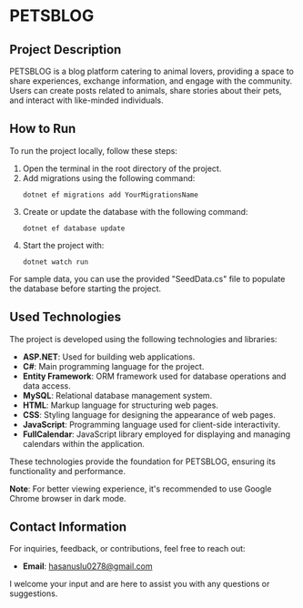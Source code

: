 # PETSBLOG

## Project Description
PETSBLOG is a blog platform catering to animal lovers, providing a space to share experiences, exchange information, and engage with the community. Users can create posts related to animals, share stories about their pets, and interact with like-minded individuals.

## How to Run
To run the project locally, follow these steps:

1. Open the terminal in the root directory of the project.
2. Add migrations using the following command:
    ```
    dotnet ef migrations add YourMigrationsName
    ```
3. Create or update the database with the following command:
    ```
    dotnet ef database update
    ```
4. Start the project with:
    ```
    dotnet watch run
    ```

For sample data, you can use the provided "SeedData.cs" file to populate the database before starting the project.

## Used Technologies

The project is developed using the following technologies and libraries:

- **ASP.NET**: Used for building web applications.
- **C#**: Main programming language for the project.
- **Entity Framework**: ORM framework used for database operations and data access.
- **MySQL**: Relational database management system.
- **HTML**: Markup language for structuring web pages.
- **CSS**: Styling language for designing the appearance of web pages.
- **JavaScript**: Programming language used for client-side interactivity.
- **FullCalendar**: JavaScript library employed for displaying and managing calendars within the application.

These technologies provide the foundation for PETSBLOG, ensuring its functionality and performance.

**Note**: For better viewing experience, it's recommended to use Google Chrome browser in dark mode.


## Contact Information
For inquiries, feedback, or contributions, feel free to reach out:

- **Email**: [hasanuslu0278@gmail.com](mailto:hasanuslu0278@gmail.com)

I welcome your input and are here to assist you with any questions or suggestions.

